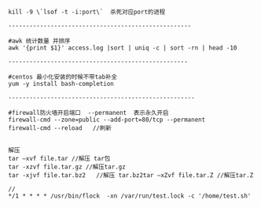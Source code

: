 
    kill -9 \`lsof -t -i:port\`  杀死对应port的进程      
    
    ----------------------------------------------------
    
    #awk 统计数量 并排序
    awk '{print $1}' access.log |sort | uniq -c | sort -rn | head -10
    
    ---------------------------------------------------
    
    #centos 最小化安装的时候不带tab补全
    yum -y install bash-completion
    
    -----------------------------------------------------
    
    #firewall防火墙开启端口  --permanent  表示永久开启 
    firewall-cmd --zone=public --add-port=80/tcp --permanent
    firewall-cmd --reload   //刷新
     

    解压
	tar –xvf file.tar //解压 tar包
	tar -xzvf file.tar.gz //解压tar.gz
	tar -xjvf file.tar.bz2   //解压 tar.bz2tar –xZvf file.tar.Z //解压tar.Z
	
    //
    */1 * * * * /usr/bin/flock  -xn /var/run/test.lock -c '/home/test.sh'